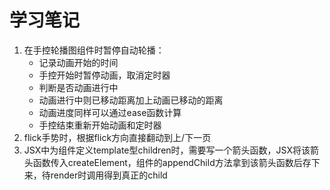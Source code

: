 # 学习笔记

1. 在手控轮播图组件时暂停自动轮播：
    * 记录动画开始的时间
    * 手控开始时暂停动画，取消定时器
    * 判断是否动画进行中
    * 动画进行中则已移动距离加上动画已移动的距离
    * 动画进度同样可以通过ease函数计算
    * 手控结束重新开始动画和定时器
1. flick手势时，根据flick方向直接翻动到上/下一页
1. JSX中为组件定义template型children时，需要写一个箭头函数，JSX将该箭头函数传入createElement，组件的appendChild方法拿到该箭头函数后存下来，待render时调用得到真正的child
